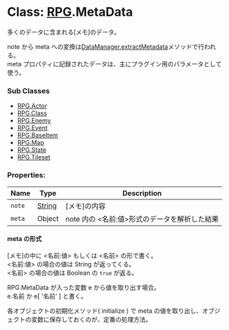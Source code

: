 # Class: [RPG](RPG.md).MetaData
 多くのデータに含まれる[メモ]のデータ。
 
 note から meta への変換は[DataManager.extractMetadata](DataManager.md#static-extractmetadata-data)メソッドで行われる。<br />
 meta プロパティに記録されたデータは、主にプラグイン用のパラメータとして使う。


### Sub Classes

*  [RPG.Actor](RPG.Actor.md)
*  [RPG.Class](RPG.Class.md)
*  [RPG.Enemy](RPG.Enemy.md)
*  [RPG.Event](RPG.Event.md)
*  [RPG.BaseItem](RPG.BaseItem.md)
*  [RPG.Map](RPG.Map.md)
*  [RPG.State](RPG.State.md)
*  [RPG.Tileset](RPG.Tileset.md)


### Properties:

| Name | Type | Description |
| --- | --- | --- |
| `note` | [String](String.md) | [メモ]の内容 |
| `meta` | Object | note 内の &lt;名前:値&gt;形式のデータを解析した結果 |

#### meta の形式

[メモ]の中に &lt;名前:値&gt; もしくは &lt;名前&gt; の形で書く。<br />
&lt;名前:値&gt; の場合の値は String が返ってくる。<br />
&lt;名前&gt; の場合の値は Boolean の <code>true</code> が返る。

RPG.MetaData が入った変数 e から値を取り出す場合。<br />
<coed>e.名前</code> か <coed>e[ '名前' ]</code> と書く。

各オブジェクトの初期化メソッド( initialize ) で meta の値を取り出し、オブジェクトの変数に保存しておくのが、定番の処理方法。